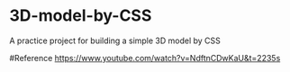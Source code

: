 # 3D-model-by-CSS

A practice project for building a simple 3D model by CSS


#Reference
https://www.youtube.com/watch?v=NdftnCDwKaU&t=2235s